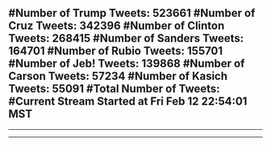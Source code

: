 #Number of Trump Tweets: 523661
#Number of Cruz Tweets: 342396
#Number of Clinton Tweets: 268415
#Number of Sanders Tweets: 164701
#Number of Rubio Tweets: 155701
#Number of Jeb! Tweets: 139868
#Number of Carson Tweets: 57234
#Number of Kasich Tweets: 55091
#Total Number of Tweets:  
#Current Stream Started at Fri Feb 12 22:54:01 MST
---
---
---
